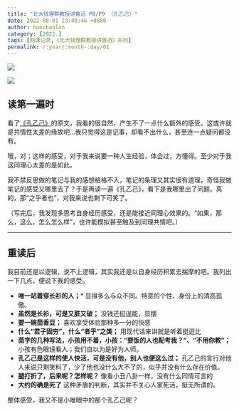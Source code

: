 ```yaml
---
title: "北大钱理群教授讲鲁迅 P8/P9 （孔乙己）"
date: 2022-08-01 23:48:46 +0800
author: hoochanlon
category: [2022.]
tags: [网课记录,《北大钱理群教授讲鲁迅》系列]
permalink: /:year/:month-:day/01
---
```


![](https://i.imgtg.com/2022/08/02/rI56i.jpg)

![](https://i.imgtg.com/2022/08/02/rITbX.jpg)

<!-- more -->

## 读第一遍时

看了[《孔乙己》](https://read.lmeee.com/reader/g2gdqp/ofzt3f)的原文，我看的很自然，产生不了一点什么额外的感受。这或许就是共情性太差的缘故吧...我只觉得这是记事，却看不出什么，甚至连一点疑问都没有。

哦，对；这样的感受，对于我来说要一种人生经验，体会过，方懂得。至少对于我这同理心太差的是如此。

我不禁反思做的笔记与我的感想格格不入，笔记的条理又其实很有道理，奇怪我做笔记的感受又哪里去了？于是再读一遍《孔乙己》，看下是我哪里出了问题。真的，那“之乎者也”，对我来说也剩下可笑了。

（写完后，我发现多思考自身经历感受，还是能接近同理心效果的。“如果，那么，这么，怎么怎么样”，也许能模拟甚至触及到同理共情吧。）

---

## 重读后

我目前还是以逻辑，说不上逻辑，其实我还是以自身经历积累去揣摩的吧。我列出一下几点，便说下我的感受。

* **唯一站着穿长衫的人；*** 显得多么与众不同。特意的个性、身份上的清高孤傲。
* **虽然是长衫，可是又脏又破；** 没钱还挺逞能，显摆
* **要一碗茴香豆；** 喜欢享受体验那种多一分的快感
* **什么“君子固穷”，什么“者乎”之类；** 用现代话来讲就是听着挺逗比
* **茴字的几种写法，小孩用不着，小孩：”要饭的人也配考我？“、“不用你教”；** 小孩有色眼镜看人；我们自以为是好为人师。
* **孔乙己是这样的使人快活，可是没有他，别人也便这么过；** 孔乙己的言行对他人来说只剩笑料了，少了他也没什么大不了的，似乎并没有什么存在价值。
* **腿打折了，后来呢？怎样呢？** 像看小丑八卦一样，没有什么同情可言的
* **大约的确是死了** 这种矛盾的判断，其实并不关心人家死活，挺无所谓的。

整体感受，我又不是小唯眼中的那个孔乙己呢？